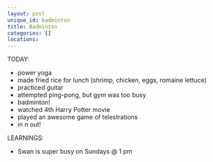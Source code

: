 ```yaml
---
layout: post
unique_id: badminton
title: Badminton
categories: []
locations: 
---
```


TODAY:
* power yoga
* made fried rice for lunch (shrimp, chicken, eggs, romaine lettuce)
* practiced guitar
* attempted ping-pong, but gym was too busy
* badminton!
* watched 4th Harry Potter movie
* played an awesome game of telestrations
* in n out!

LEARNINGS:
* Swan is super busy on Sundays @ 1 pm

